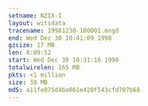 ```yaml
---
setname: NZIX-I
layout: witsdata
tracename: 19981230-100001.mngd
end: Wed Dec 30 10:41:09 1998
gzsize: 17 MB
len: 0:09:52
start: Wed Dec 30 10:31:16 1998
totalwirelen: 165 MB
pkts: <1 million
size: 38 MB
md5: a11fe075d4ba061e420f543cfd707b68
---
```

